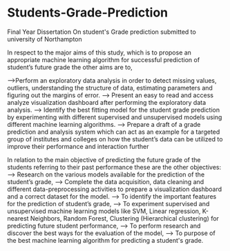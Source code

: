 # Students-Grade-Prediction
Final Year Dissertation On student's Grade prediction submitted to university of Northampton

In respect to the major aims of this study, which is to propose an appropriate machine learning 
algorithm for successful prediction of student’s future grade the other aims are to,

-->Perform an exploratory data analysis in order to detect missing values, outliers, 
understanding the structure of data, estimating parameters and figuring out the margins of 
error.
--> Present an easy to read and access analyze visualization dashboard after performing the 
exploratory data analysis.
--> Identify the best fitting model for the student grade prediction by experimenting with 
different supervised and unsupervised models using different machine learning algorithms.
--> Prepare a draft of a grade prediction and analysis system which can act as an example for 
a targeted group of institutes and colleges on how the student’s data can be utilized to 
improve their performance and interaction further

In relation to the main objective of predicting the future grade of the students referring to their past 
performance these are the other objectives:
--> Research on the various models available for the prediction of the student’s grade,
--> Complete the data acquisition, data cleaning and different data-preprocessing activities to 
prepare a visualization dashboard and a correct dataset for the model.
--> To identify the important features for the prediction of student’s grade,
--> To experiment supervised and unsupervised machine learning models like SVM, Linear 
regression, K-nearest Neighbors, Random Forest, Clustering (Hierarchical clustering) for 
predicting future student performance,
--> To perform research and discover the best ways for the evaluation of the model,
--> To purpose of the best machine learning algorithm for predicting a student's grade.
